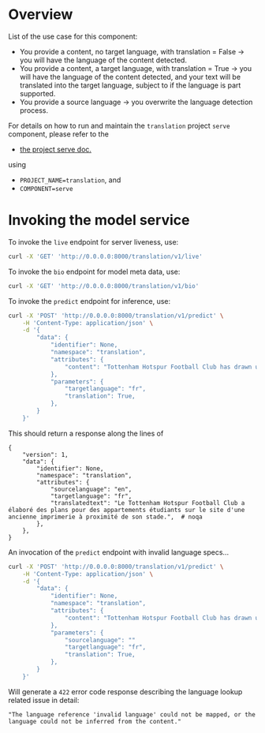 # Overview

List of the use case for this component:
- You provide a content, no target language, with translation = False -> you will have the language of the content detected.
- You provide a content, a target language, with translation = True -> you will have the language of the content detected, and your text will be translated into the target language, subject to if the language is part supported.
- You provide a source language -> you overwrite the language detection process.

For details on how to run and maintain the `translation` project `serve` component, please refer
to the
- [the project serve doc.](../../../docs/04_serve.md)

using

- `PROJECT_NAME=translation`, and
- `COMPONENT=serve`

# Invoking the model service

To invoke the `live` endpoint for server liveness, use:

```bash
curl -X 'GET' 'http://0.0.0.0:8000/translation/v1/live'
```

To invoke the `bio` endpoint for model meta data, use:

```bash
curl -X 'GET' 'http://0.0.0.0:8000/translation/v1/bio'
```

To invoke the `predict` endpoint for inference, use:

```bash
curl -X 'POST' 'http://0.0.0.0:8000/translation/v1/predict' \
    -H 'Content-Type: application/json' \
    -d '{
        "data": {
            "identifier": None,
            "namespace": "translation",
            "attributes": {
                "content": "Tottenham Hotspur Football Club has drawn up plans for student flats on the site of a former printworks near its stadium."  # noqa
            },
            "parameters": {
                "targetlanguage": "fr",
                "translation": True,
            },
        }
    }'
```

This should return a response along the lines of
```
{
    "version": 1,
    "data": {
        "identifier": None,
        "namespace": "translation",
        "attributes": {
            "sourcelanguage": "en",
            "targetlanguage": "fr",
            "translatedtext": "Le Tottenham Hotspur Football Club a élaboré des plans pour des appartements étudiants sur le site d'une ancienne imprimerie à proximité de son stade.",  # noqa
        },
    },
}
```

An invocation of the `predict` endpoint with invalid language specs...

```bash
curl -X 'POST' 'http://0.0.0.0:8000/translation/v1/predict' \
    -H 'Content-Type: application/json' \
    -d '{
        "data": {
            "identifier": None,
            "namespace": "translation",
            "attributes": {
                "content": "Tottenham Hotspur Football Club has drawn up plans for student flats on the site of a former printworks near its stadium."  # noqa
            },
            "parameters": {
                "sourcelanguage": ""
                "targetlanguage": "fr",
                "translation": True,
            },
        }
    }'
```

Will generate a `422` error code response describing the language lookup related issue in detail:

```
"The language reference 'invalid language' could not be mapped, or the language could not be inferred from the content."
```
